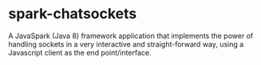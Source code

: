 # spark-chatsockets
A JavaSpark (Java 8) framework application that implements the power of handling sockets in a very interactive and straight-forward way, using a Javascript client as the end point/interface.
